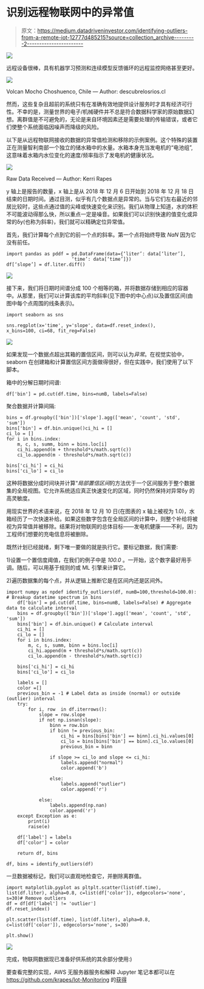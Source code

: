 # 识别远程物联网中的异常值

> 原文：<https://medium.datadriveninvestor.com/identifying-outliers-from-a-remote-iot-12777d485215?source=collection_archive---------2----------------------->

[![](img/dcc3f49043355a651f14af9ddaf45ac1.png)](http://www.track.datadriveninvestor.com/1B9E)

远程设备很棒，具有机器学习预测和连续模型反馈循环的远程监控网络甚至更好。

![](img/ec8990921da9ad4346467824fb06b7ec.png)

Volcan Mocho Choshuenco, Chile — Author: descubrelosrios.cl

然而，这些复杂且超前的系统只有在准确有效地提供设计服务时才具有经济可行性。不幸的是，测量世界的电子/机械硬件并不总是符合数据科学家的原始数据幻想。离群值是不可避免的，无论是来自环境因素还是需要处理的传输错误，或者它们使整个系统面临因噪声而降级的风险。

以下是从远程物联网接收的数据的异常值检测和移除的示例案例。这个特殊的装置正在测量智利南部一个独立的储水箱中的水量。水箱本身充当发电机的“电池组”,这意味着水箱内水位变化的速度/频率指示了发电机的健康状况。

![](img/27a5cd5906484369fae3716d718e9f18.png)

Raw Data Received — Author: Kerri Rapes

y 轴上是报告的数量，x 轴上是从 2018 年 12 月 6 日开始到 2018 年 12 月 18 日结束的日期时间。通过目测，似乎有几个数据点是异常的。当与它们左右最近的邻居比较时，这些点通过值的尖峰或快速变化来识别。我们从物理上知道，水的体积不可能波动得那么快，所以重点一定是噪音。如果我们可以识别快速的值变化或异常的δy(也称为斜率)，我们就可以精确定位异常值。

首先，我们计算每个点到它的前一个点的斜率。第一个点将始终导致 *NaN* 因为它没有前任。

```
import pandas as pddf = pd.DataFrame(data={‘liter’: data[‘liter’],
                        ‘time’: data[‘time’]})
df[‘slope’] = df.liter.diff()
```

![](img/8817a32f1873defcd949543b1149f6fd.png)

接下来，我们将日期时间谱分成 100 个相等的箱，并将数据存储到相应的容器中。从那里，我们可以计算该库的平均斜率(见下图中的中心点)以及置信区间(由图中每个点周围的线条表示)。

```
import seaborn as sns

sns.regplot(x='time', y='slope', data=df.reset_index(),        x_bins=100, ci=68, fit_reg=False)
```

![](img/cdc5f1928dc7609760bd94fcc6710e7f.png)

如果发现一个数据点超出其箱的置信区间，则可以认为*异常*。在视觉实验中，seaborn 在创建箱和计算置信区间方面做得很好，但在实践中，我们使用了以下脚本。

箱中的分解日期时间谱:

```
df['bin'] = pd.cut(df.time, bins=numB, labels=False)
```

聚合数据并计算间隔:

```
bins = df.groupby(['bin'])['slope'].agg(['mean', 'count', 'std', 'sum'])
bins['bin'] = df.bin.unique()ci_hi = []
ci_lo = []
for i in bins.index:
    m, c, s, summ, binn = bins.loc[i]
    ci_hi.append(m + threshold*s/math.sqrt(c))
    ci_lo.append(m - threshold*s/math.sqrt(c))

bins['ci_hi'] = ci_hi
bins['ci_lo'] = ci_lo
```

这种将数据分成时间块并计算“*局部置信区间*的方法优于一个区间服务于整个数据集的全局视图。它允许系统适应真正快速变化的区域，同时仍然保持对异常δy 的高灵敏度。

用现实世界的术语来说，在 2018 年 12 月 10 日(在图表的 x 轴上被视为 1.0)，水箱经历了一次快速补给。如果这些数字包含在全局区间的计算中，则整个补给将被视为异常值并被移除。结果将对物联网的总体目标——发电机健康——不利，因为工程师们想要的充电信息将被删除。

既然计划已经就绪，剩下唯一要做的就是执行它。要标记数据，我们需要:

1)设置一个置信度阈值，在我们的例子中是 *100.0* 。一开始，这个数字最好用手调。随后，可以用基于规则的或 ML 引擎来计算它。

2)遍历数据集的每个点，并从逻辑上推断它是在区间内还是区间外。

```
import numpy as npdef identify_outliers(df, numB=100,threshold=100.0): # Breakup datetime spectrum in bins
    df['bin'] = pd.cut(df.time, bins=numB, labels=False) # Aggregate data to calculate interval
    bins = df.groupby(['bin'])['slope'].agg(['mean', 'count', 'std', 'sum'])
    bins['bin'] = df.bin.unique() # Calculate interval
    ci_hi = []
    ci_lo = []
    for i in bins.index:
        m, c, s, summ, binn = bins.loc[i]
        ci_hi.append(m + threshold*s/math.sqrt(c))
        ci_lo.append(m - threshold*s/math.sqrt(c))

    bins['ci_hi'] = ci_hi
    bins['ci_lo'] = ci_lo

    labels = []
    color =[]
    previous_bin = -1 # Label data as inside (normal) or outside (outlier) interval
    try:
        for i, row  in df.iterrows():
            slope = row.slope
            if not np.isnan(slope):
                binn = row.bin
                if binn != previous_bin:
                    ci_hi = bins[bins['bin'] == binn].ci_hi.values[0]
                    ci_lo = bins[bins['bin'] == binn].ci_lo.values[0]
                    previous_bin = binn

                if slope >= ci_lo and slope <= ci_hi:
                    labels.append("normal")
                    color.append('b')

                else:
                    labels.append("outlier")
                    color.append('r')

            else:
                labels.append(np.nan)
                color.append('r')
    except Exception as e:
        print(i)
        raise(e)

    df['label'] = labels
    df['color'] = color

    return df, bins

df, bins = identify_outliers(df)
```

一旦数据被标记，我们可以直观地检查它，并删除离群值。

```
import matplotlib.pyplot as pltplt.scatter(list(df.time), list(df.liter), alpha=0.8, c=list(df['color']), edgecolors='none', s=30)# Remove outliers
df = df[df['label'] != 'outlier']
df.reset_index()

plt.scatter(list(df.time), list(df.liter), alpha=0.8, c=list(df['color']), edgecolors='none', s=30)

plt.show()
```

![](img/926468874ff19dc77147b693ced48c5f.png)

完成，物联网数据现已准备好供系统的其余部分使用:)

要查看完整的实现，AWS 无服务器服务和解释 Jupyter 笔记本都可以在 https://github.com/krapes/Iot-Monitoring 的[获得](https://github.com/krapes/Iot-Monitoring)
